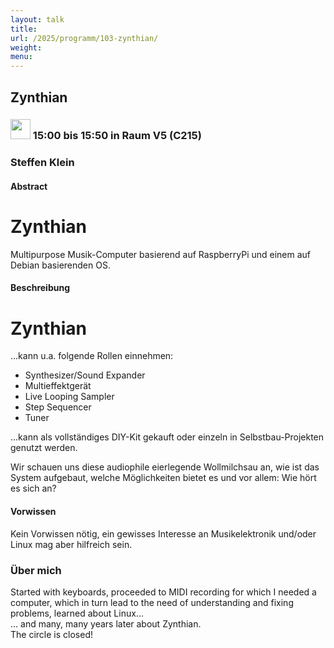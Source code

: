 ```yaml
---
layout: talk
title:
url: /2025/programm/103-zynthian/
weight:
menu:
---
```

## Zynthian

### <img height = "32" src="../../../images/talk.svg"> 15:00 bis 15:50 in Raum V5 (C215)

### Steffen Klein

#### Abstract

# Zynthian  
Multipurpose Musik-Computer basierend auf RaspberryPi und einem auf Debian basierenden OS.

#### Beschreibung

# Zynthian  
...kann u.a. folgende Rollen einnehmen:  
- Synthesizer/Sound Expander  
- Multieffektgerät  
- Live Looping Sampler  
- Step Sequencer  
- Tuner

...kann als vollständiges DIY-Kit gekauft oder einzeln in Selbstbau-Projekten genutzt werden.

Wir schauen uns diese audiophile eierlegende Wollmilchsau an, wie ist das System aufgebaut, welche Möglichkeiten bietet es und vor allem: Wie hört es sich an?

#### Vorwissen

Kein Vorwissen nötig, ein gewisses Interesse an Musikelektronik und/oder Linux mag aber hilfreich sein.

### Über mich

Started with keyboards, proceeded to MIDI recording for which I needed a computer, which in turn lead to the need of understanding and fixing problems, learned about Linux...  
… and many, many years later about Zynthian.  
The circle is closed!

